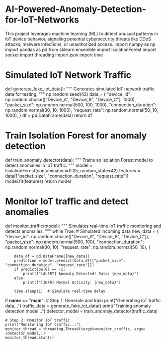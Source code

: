# AI-Powered-Anomaly-Detection-for-IoT-Networks
This project leverages machine learning (ML) to detect unusual patterns in IoT device behavior, signaling potential cybersecurity threats like DDoS attacks, malware infections, or unauthorized access.
import numpy as np
import pandas as pd
from sklearn.ensemble import IsolationForest
import socket
import threading
import json
import time

# Simulated IoT Network Traffic
def generate_fake_iot_data():
    """
    Generates simulated IoT network traffic data for testing.
    """
    np.random.seed(42)
    data = {
        "device_id": np.random.choice(["Device_A", "Device_B", "Device_C"], 1000),
        "packet_size": np.random.normal(500, 100, 1000),
        "connection_duration": np.random.normal(30, 10, 1000),
        "request_rate": np.random.normal(50, 10, 1000),
    }
    df = pd.DataFrame(data)
    return df

# Train Isolation Forest for anomaly detection
def train_anomaly_detector(data):
    """
    Trains an Isolation Forest model to detect anomalies in IoT traffic.
    """
    model = IsolationForest(contamination=0.05, random_state=42)
    features = data[["packet_size", "connection_duration", "request_rate"]]
    model.fit(features)
    return model

# Monitor IoT traffic and detect anomalies
def monitor_traffic(model):
    """
    Simulates real-time IoT traffic monitoring and detects anomalies.
    """
    while True:
        # Simulated incoming data
        new_data = {
            "device_id": np.random.choice(["Device_A", "Device_B", "Device_C"]),
            "packet_size": np.random.normal(500, 100),
            "connection_duration": np.random.normal(30, 10),
            "request_rate": np.random.normal(50, 10),
        }

        data_df = pd.DataFrame([new_data])
        prediction = model.predict(data_df[["packet_size", "connection_duration", "request_rate"]])
        if prediction[0] == -1:
            print(f"[ALERT] Anomaly Detected! Data: {new_data}")
        else:
            print(f"[INFO] Normal Activity: {new_data}")

        time.sleep(1)  # Simulate real-time delay

if __name__ == "__main__":
    # Step 1: Generate and train
    print("Generating IoT traffic data...")
    traffic_data = generate_fake_iot_data()
    print("Training anomaly detection model...")
    detector_model = train_anomaly_detector(traffic_data)

    # Step 2: Monitor IoT traffic
    print("Monitoring IoT traffic...")
    monitor_thread = threading.Thread(target=monitor_traffic, args=(detector_model,))
    monitor_thread.start()
